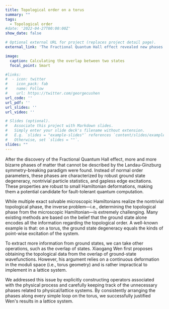 ```yaml
---
title: Topological order on a torus
summary: ""
tags:
  - Topological order
#date: '2022-04-27T00:00:00Z'
show_date: false

# Optional external URL for project (replaces project detail page).
external_link: 'The Fractional Quantum Hall effect revealed new phases of matter beyond traditional paradigms, characterized by ground state degeneracy, nontrivial particle statistics, and gapless edge excitations, making them promising for fault-tolerant quantum computation. Determining the topological phase from a microscopic Hamiltonian is challenging, as it often assumes the ground state contains all topological information. It is proposed that topological data can be extract from ground-state wavefunction overlaps, however, this method was impractical for lattice systems. This issue was addressed by constructing specific operators and managing phase factors, applying Wen's results to lattice systems.'

image:
  caption: Calculating the overlap between two states
  focal_point: Smart

#links:
#  - icon: twitter
#    icon_pack: fab
#    name: Follow
#    url: https://twitter.com/georgecushen
url_code: ''
url_pdf: ''
url_slides: ''
url_video: ''

# Slides (optional).
#   Associate this project with Markdown slides.
#   Simply enter your slide deck's filename without extension.
#   E.g. `slides = "example-slides"` references `content/slides/example-slides.md`.
#   Otherwise, set `slides = ""`.
slides: ""
---
```


After the discovery of the Fractional Quantum Hall eﬀect, more and more bizarre phases of matter that cannot be described by the Landau-Ginzburg symmetry-breaking paradigm were found. Instead of normal order parameters, these phases are characterized by robust ground state degeneracy, nontrivial particle statistics, and gapless edge excitations. These properties are robust to small Hamiltonian deformations, making them a potential candidate for fault-tolerant quantum computation.


While multiple exact solvable microscopic Hamiltonians realize the nontrivial topological phase, the inverse problem—i.e., determining the topological phase from the microscopic Hamiltonian—is extremely challenging. Many existing methods are based on the belief that the ground state alone encodes all the information regarding the topological order. A well-known example is that: on a torus, the ground state degeneracy equals the kinds of point-wise excitation of the system.



To extract more information from ground states, we can take other operations, such as the overlap of states. Xiaogang Wen first proposes obtaining the topological data from the overlap of ground-state wavefunctions. However, his argument relies on a continuous deformation in the moduli space (i.e., torus geometry) and is rather impractical to implement in a lattice system. 


We addressed this issue by explicitly constructing operators associated with the physical process and carefully keeping track of the unnecessary phases related to physical/lattice systems. By consistently arranging the phases along every simple loop on the torus, we successfully justified Wen's results in a lattice system.